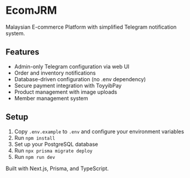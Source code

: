 # EcomJRM

Malaysian E-commerce Platform with simplified Telegram notification system.

## Features
- Admin-only Telegram configuration via web UI
- Order and inventory notifications
- Database-driven configuration (no .env dependency)
- Secure payment integration with ToyyibPay
- Product management with image uploads
- Member management system

## Setup
1. Copy `.env.example` to `.env` and configure your environment variables
2. Run `npm install`
3. Set up your PostgreSQL database
4. Run `npx prisma migrate deploy`
5. Run `npm run dev`

Built with Next.js, Prisma, and TypeScript.

